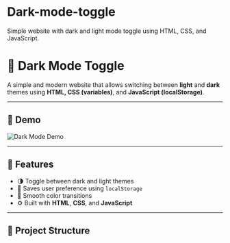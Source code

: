 # Dark-mode-toggle
Simple website with dark and light mode toggle using HTML, CSS, and JavaScript.


# 🌙 Dark Mode Toggle

A simple and modern website that allows switching between **light** and **dark** themes using **HTML, CSS (variables)**, and **JavaScript (localStorage)**.

---

## 🚀 Demo

![Dark Mode Demo](https://github.com/your-username/dark-mode-toggle/assets/demo.gif)

---

## 🧩 Features

- 🌗 Toggle between dark and light themes  
- 💾 Saves user preference using `localStorage`  
- 🎨 Smooth color transitions  
- ⚙️ Built with **HTML**, **CSS**, and **JavaScript**

---

## 📁 Project Structure


